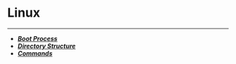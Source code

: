 # Linux
------------------------
- ***[Boot Process](linuxDocuments/BootProcess.md)***
- ***[Directory Structure](linuxDocuments/DirectoryStructure.md)***
- ***[Commands](http://www.google.com)***
